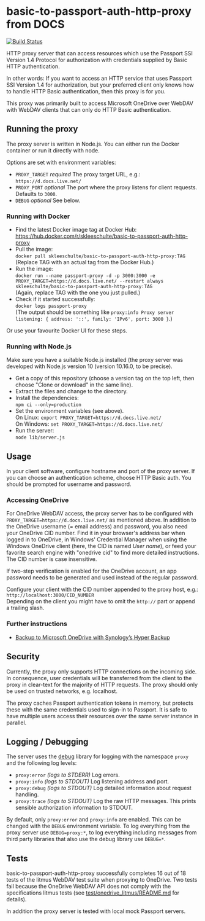 # basic-to-passport-auth-http-proxy from DOCS

[![Build Status](https://travis-ci.org/skleeschulte/basic-to-passport-auth-http-proxy.svg?branch=master)](https://travis-ci.org/skleeschulte/basic-to-passport-auth-http-proxy)

HTTP proxy server that can access resources which use the Passport SSI Version 1.4 Protocol for authorization with
credentials supplied by Basic HTTP authentication.

In other words: If you want to access an HTTP service that uses Passport SSI Version 1.4 for authorization, but your
preferred client only knows how to handle HTTP Basic authentication, then this proxy is for you.

This proxy was primarily built to access Microsoft OneDrive over WebDAV with WebDAV clients that can only do HTTP Basic
authentication.

## Running the proxy

The proxy server is written in Node.js. You can either run the Docker container or run it directly with node.

Options are set with environment variables:

- `PROXY_TARGET` *required* The proxy target URL, e.g.: `https://d.docs.live.net/`
- `PROXY_PORT` *optional* The port where the proxy listens for client requests. Defaults to `3000`.
- `DEBUG` *optional* See below.

### Running with Docker

- Find the latest Docker image tag at Docker Hub:  
  https://hub.docker.com/r/skleeschulte/basic-to-passport-auth-http-proxy
- Pull the image:  
  `docker pull skleeschulte/basic-to-passport-auth-http-proxy:TAG`  
  (Replace TAG with an actual tag from the Docker Hub.)
- Run the image:  
  `docker run --name passport-proxy -d -p 3000:3000 -e PROXY_TARGET=https://d.docs.live.net/ --restart always skleeschulte/basic-to-passport-auth-http-proxy:TAG`  
  (Again, replace TAG with the one you just pulled.)
- Check if it started successfully:  
  `docker logs passport-proxy`  
  (The output should be something like `proxy:info Proxy server listening: { address: '::', family: 'IPv6', port: 3000 }`.)

Or use your favourite Docker UI for these steps.

### Running with Node.js

Make sure you have a suitable Node.js installed (the proxy server was developed with Node.js version 10 (version
10.16.0, to be precise).

- Get a copy of this repository (choose a version tag on the top left, then choose "Clone or download" in the same
  line).
- Extract the files and change to the directory.
- Install the dependencies:  
  `npm ci --only=production`
- Set the environment variables (see above).  
  On Linux: `export PROXY_TARGET=https://d.docs.live.net/`  
  On Windows: `set PROXY_TARGET=https://d.docs.live.net/`
- Run the server:  
  `node lib/server.js`

## Usage

In your client software, configure hostname and port of the proxy server. If you can choose an authentication scheme,
choose HTTP Basic auth. You should be prompted for username and password.

### Accessing OneDrive

For OneDrive WebDAV access, the proxy server has to be configured with `PROXY_TARGET=https://d.docs.live.net/` as
mentioned above. In addition to the OneDrive username (= email address) and password, you also need your OneDrive CID
number. Find it in your browser's address bar when logged in to OneDrive, in Windows' Credential Manager when using the
Windows OneDrive client (here, the CID is named *User name*), or feed your favorite search engine with "onedrive cid" to
find more detailed instructions. The CID number is case insensitive.

If two-step verification is enabled for the OneDrive account, an app password needs to be generated and used instead of
the regular password.

Configure your client with the CID number appended to the proxy host, e.g.:  
`http://localhost:3000/CID_NUMBER`  
Depending on the client you might have to omit the `http://` part or append a trailing slash.

### Further instructions 

- [Backup to Microsoft OneDrive with Synology’s Hyper Backup](https://rays-blog.de/2019/07/17/310/backup-to-microsoft-onedrive-with-synologys-hyper-backup/)

## Security

Currently, the proxy only supports HTTP connections on the incoming side. In consequence, user credentials will be
transferred from the client to the proxy in clear-text for the majority of HTTP requests. The proxy should only be used
on trusted networks, e.g. localhost.

The proxy caches Passport authentication tokens in memory, but protects these with the same credentials used to sign-in
to Passport. It is safe to have multiple users access their resources over the same server instance in parallel.

## Logging / Debugging

The server uses the [debug](https://www.npmjs.com/package/debug) library for logging with the namespace `proxy` and the
following log levels:

- `proxy:error` *(logs to STDERR)* Log errors.
- `proxy:info` *(logs to STDOUT)* Log listening address and port.
- `proxy:debug` *(logs to STDOUT)* Log detailed information about request handling.
- `proxy:trace` *(logs to STDOUT)* Log the raw HTTP messages. This prints sensible authorization information to STDOUT.

By default, only `proxy:error` and `proxy:info` are enabled. This can be changed with the `DEBUG` environment variable.
To log everything from the proxy server use `DEBUG=proxy:*`, to log everything including messages from third party
libraries that also use the debug library use `DEBUG=*`.

## Tests

basic-to-passport-auth-http-proxy successfully completes 16 out of 18 tests of the litmus WebDAV test suite when
proxying to OneDrive. Two tests fail because the OneDrive WebDAV API does not comply with the specifications litmus
tests (see [test/onedrive_litmus/README.md](test/onedrive_litmus/README.md) for details).

In addition the proxy server is tested with local mock Passport servers.
